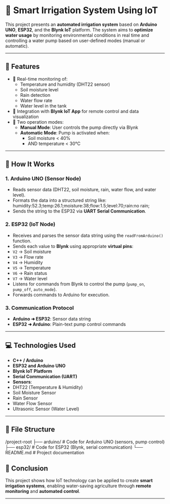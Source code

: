# 🌱 Smart Irrigation System Using IoT

This project presents an **automated irrigation system** based on **Arduino UNO**, **ESP32**, and the **Blynk IoT** platform. The system aims to **optimize water usage** by monitoring environmental conditions in real time and controlling a water pump based on user-defined modes (manual or automatic).

---

## 🚀 Features

- 📡 Real-time monitoring of:
  - Temperature and humidity (DHT22 sensor)
  - Soil moisture level
  - Rain detection
  - Water flow rate
  - Water level in the tank
- 📲 Integration with **Blynk IoT App** for remote control and data visualization
- 🔁 Two operation modes:
  - **Manual Mode**: User controls the pump directly via Blynk
  - **Automatic Mode**: Pump is activated when:
    - Soil moisture < 40%
    - AND temperature < 30°C

---

## 🧠 How It Works

### 1. Arduino UNO (Sensor Node)

- Reads sensor data (DHT22, soil moisture, rain, water flow, and water level).
- Formats the data into a structured string like:
humidity:52.3;temp:26.1;moisture:38;flow:1.5;level:70;rain:no rain;
- Sends the string to the ESP32 via **UART Serial Communication**.

### 2. ESP32 (IoT Node)

- Receives and parses the sensor data string using the `readFromArduino()` function.
- Sends each value to **Blynk** using appropriate **virtual pins**:
- `V2` → Soil moisture
- `V3` → Flow rate
- `V4` → Humidity
- `V5` → Temperature
- `V6` → Rain status
- `V7` → Water level
- Listens for commands from Blynk to control the pump (`pump_on`, `pump_off`, `auto_mode`).
- Forwards commands to Arduino for execution.

### 3. Communication Protocol

- **Arduino ➜ ESP32**: Sensor data string
- **ESP32 ➜ Arduino**: Plain-text pump control commands

---

## 💻 Technologies Used

- **C++ / Arduino**
- **ESP32 and Arduino UNO**
- **Blynk IoT Platform**
- **Serial Communication (UART)**
- **Sensors**:
- DHT22 (Temperature & Humidity)
- Soil Moisture Sensor
- Rain Sensor
- Water Flow Sensor
- Ultrasonic Sensor (Water Level)

---

## 📁 File Structure

/project-root
├── arduino/ # Code for Arduino UNO (sensors, pump control)
├── esp32/ # Code for ESP32 (Blynk, serial communication)
└── README.md # Project documentation


## 📌 Conclusion

This project shows how IoT technology can be applied to create **smart irrigation systems**, enabling water-saving agriculture through **remote monitoring** and **automated control**.

---
